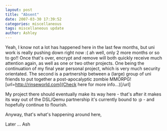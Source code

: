 ```yaml
---
layout: post
title: "Absent"
date: 2007-03-30 17:39:52
categories: miscellaneous
tags: miscellaneous update
author: Ashley
---
```

Yeah, I know not a lot has happened here in the last few months, but uni work is really pushing down right now :( ah well, only 2 more months or so to go!! Once that's over, encrypt and remove will both quickly receive much attention again, as well as one or two other projects. One being the continuation of my final year personal project, which is very much security orientated. The second is a partnership between a (large) group of uni friends to put together a post-apocalyptic zombie MMORPG! [url=http://rinseworld.com](Check here for more info...)[/url]

My project there should eventually make its way here - that's after it makes its way out of the DSL/Qemu partnership it's currently bound to :p - and hopefully continue to flourish.

Anyway, that's what's happening around here,

Later ... Ash
